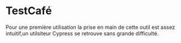 # TestCafé

Pour une première utilisation la prise en main de cette outil est assez intuitif,un utilsiteur Cypress se retrouve sans grande difficulté.
